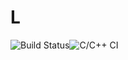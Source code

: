 # L
![Build Status](https://dev.azure.com/l-language/l-language/_apis/build/status/build?branchName=master)![C/C++ CI](https://github.com/l-language/l/workflows/C/C++%20CI/badge.svg)